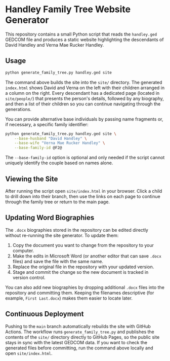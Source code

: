 # Handley Family Tree Website Generator

This repository contains a small Python script that reads the `handley.ged`
GEDCOM file and produces a static website highlighting the descendants of
David Handley and Verna Mae Rucker Handley.

## Usage

```bash
python generate_family_tree.py handley.ged site
```

The command above builds the site into the `site/` directory. The generated
`index.html` shows David and Verna on the left with their children arranged in
a column on the right. Every descendant has a dedicated page (located in
`site/people/`) that presents the person's details, followed by any biography,
and then a list of their children so you can continue navigating through the
generations.

You can provide alternative base individuals by passing name fragments
or, if necessary, a specific family identifier:

```bash
python generate_family_tree.py handley.ged site \
    --base-husband "David Handley" \
    --base-wife "Verna Mae Rucker Handley" \
    --base-family-id @F2@
```

The `--base-family-id` option is optional and only needed if the script cannot
uniquely identify the couple based on names alone.

## Viewing the Site

After running the script open `site/index.html` in your browser. Click a child
to drill down into their branch, then use the links on each page to continue
through the family tree or return to the main page.

## Updating Word Biographies

The `.docx` biographies stored in the repository can be edited directly without
re-running the site generator. To update them:

1. Copy the document you want to change from the repository to your computer.
2. Make the edits in Microsoft Word (or another editor that can save `.docx`
   files) and save the file with the same name.
3. Replace the original file in the repository with your updated version.
4. Stage and commit the change so the new document is tracked in version
   control.

You can also add new biographies by dropping additional `.docx` files into the
repository and committing them. Keeping the filenames descriptive (for example,
`First Last.docx`) makes them easier to locate later.

## Continuous Deployment

Pushing to the `main` branch automatically rebuilds the site with GitHub
Actions. The workflow runs `generate_family_tree.py` and publishes the contents
of the `site/` directory directly to GitHub Pages, so the public site stays in
sync with the latest GEDCOM data. If you want to check the generated files
before committing, run the command above locally and open `site/index.html`.
